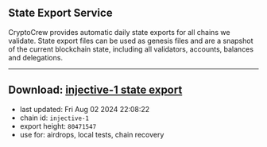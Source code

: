 ## State Export Service
CryptoCrew provides automatic daily state exports for all chains we validate. State export files can be used as genesis files and are a snapshot of the current blockchain state, including all validators, accounts, balances and delegations.

---
**Download: [injective-1 state export](https://dl-eu2.ccvalidators.com/SERVICE/injective/injective-1_export_80471547.json)**
---

- last updated: Fri Aug 02 2024 22:08:22
- chain id: `injective-1`
- export height: `80471547`
- use for: airdrops, local tests, chain recovery
